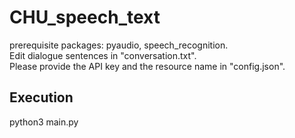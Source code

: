 # CHU_speech_text
prerequisite packages: pyaudio, speech_recognition.  
Edit dialogue sentences in "conversation.txt".  
Please provide the API key and the resource name in "config.json".  

## Execution
python3 main.py